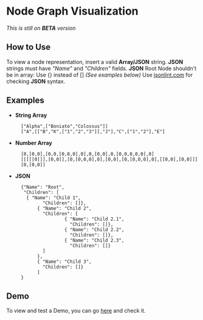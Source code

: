 Node Graph Visualization
========================
*This is still on **BETA** version*

How to Use
----------
To view a node representation, insert a valid **Array/JSON** string.
**JSON** strings must have *"Name"* and *"Children"* fields.
**JSON** Root Node shouldn't be in array: Use {} instead of [] *(See examples below)*
Use [jsonlint.com](http://jsonlint.com) for checking **JSON** syntax.



## Examples ##
* **String Array**

        ["Alpha",["Boniato","Colossus"]]
        ["A",[["B","K",["1","2","3"]],"J"],"C",["1","2"],"E"]

* **Number Array**

        [0,[0,0],[0,0,[0,0,0],0],0,[0,0],0,[0,0,0,0,0],0]
        [[[[[0]]],[0,0]],[0,[0,0,0],0],[0,0],[0,[0,0,0],0],[[0,0],[0,0]]]
        [0,[0,0]]

* **JSON**

        {"Name": "Root",
    	 "Children": [
	 	  { "Name": "Child 1",
	            "Children": []},
	          { "Name": "Child 2",
	            "Children": [
		                { "Name": "Child 2.1",
		                  "Children": []},
		                { "Name": "Child 2.2",
		                  "Children": []},
		                { "Name": "Child 2.3",
		                  "Children": []}
	            ]
	          },
	          { "Name": "Child 3",
	            "Children": []}
	          ]
        }
	
Demo
----
To view and test a Demo, you can go [here](http://nodegraph.icewer.net) and check it.
